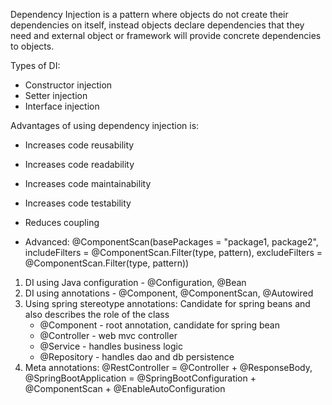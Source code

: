 Dependency Injection is a pattern where objects do not create their dependencies on itself, instead objects declare dependencies that they need and external object or framework will provide concrete dependencies to objects.

Types of DI:

* Constructor injection
* Setter injection
* Interface injection


Advantages of using dependency injection is:

* Increases code reusability
* Increases code readability
* Increases code maintainability
* Increases code testability
* Reduces coupling

* Advanced:  @ComponentScan(basePackages = "package1, package2",
                        includeFilters = @ComponentScan.Filter(type, pattern),
                        excludeFilters = @ComponentScan.Filter(type, pattern))

1. DI using Java configuration - @Configuration, @Bean
2. DI using annotations - @Component, @ComponentScan, @Autowired
3. Using spring stereotype annotations: Candidate for spring beans and also describes the role of the class
    * @Component - root annotation, candidate for spring bean
    * @Controller - web mvc controller
    * @Service - handles business logic
    * @Repository - handles dao and db persistence
4. Meta annotations: @RestController = @Controller + @ResponseBody, @SpringBootApplication = @SpringBootConfiguration + @ComponentScan + @EnableAutoConfiguration
